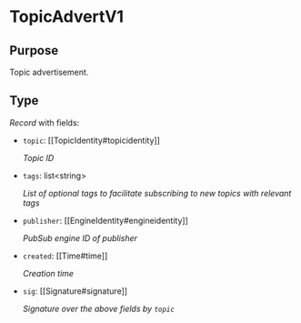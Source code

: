 # TopicAdvertV1

## Purpose

<!-- --8<-- [start:purpose] -->
Topic advertisement.
<!-- --8<-- [end:purpose] -->

## Type

<!-- --8<-- [start:type] -->
<div class="type" markdown>


*Record* with fields:

- `topic`: [[TopicIdentity#topicidentity]]

  *Topic ID*

- `tags`: list\<string\>

  *List of optional tags to facilitate subscribing to new topics with relevant tags*

- `publisher`: [[EngineIdentity#engineidentity]]

  *PubSub engine ID of publisher*

- `created`: [[Time#time]]

  *Creation time*

- `sig`: [[Signature#signature]]

  *Signature over the above fields by `topic`*

</div>
<!-- --8<-- [end:type] -->
